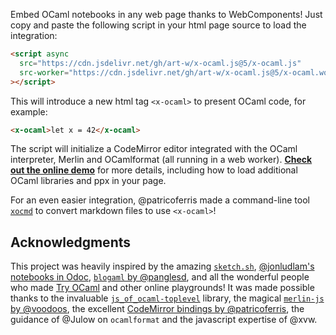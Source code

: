 Embed OCaml notebooks in any web page thanks to WebComponents! Just copy and paste the following script in your html page source to load the integration:

```html
<script async
  src="https://cdn.jsdelivr.net/gh/art-w/x-ocaml.js@5/x-ocaml.js"
  src-worker="https://cdn.jsdelivr.net/gh/art-w/x-ocaml.js@5/x-ocaml.worker+effects.js"
></script>
```

This will introduce a new html tag `<x-ocaml>` to present OCaml code, for example:

```html
<x-ocaml>let x = 42</x-ocaml>
```

The script will initialize a CodeMirror editor integrated with the OCaml interpreter, Merlin and OCamlformat (all running in a web worker). [**Check out the online demo**](https://art-w.github.io/x-ocaml/) for more details, including how to load additional OCaml libraries and ppx in your page.

For an even easier integration, @patricoferris made a command-line tool [`xocmd`](https://github.com/patricoferris/xocmd) to convert markdown files to use `<x-ocaml>`!

## Acknowledgments

This project was heavily inspired by the amazing [`sketch.sh`](https://sketch.sh), [@jonludlam's notebooks in Odoc](https://jon.recoil.org/notebooks/foundations/foundations1.html#a-first-session-with-ocaml), [`blogaml` by @panglesd](https://github.com/panglesd/blogaml), and all the wonderful people who made [Try OCaml](https://try.ocamlpro.com/) and other online playgrounds! It was made possible thanks to the invaluable [`js_of_ocaml-toplevel`](https://github.com/ocsigen/js_of_ocaml) library, the magical [`merlin-js` by @voodoos](https://github.com/voodoos/merlin-js), the excellent [CodeMirror bindings by @patricoferris](https://github.com/patricoferris/jsoo-code-mirror/), the guidance of @Julow on `ocamlformat` and the javascript expertise of @xvw.
